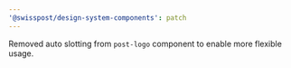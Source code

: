 ```yaml
---
'@swisspost/design-system-components': patch
---
```


Removed auto slotting from `post-logo` component to enable more flexible usage.
